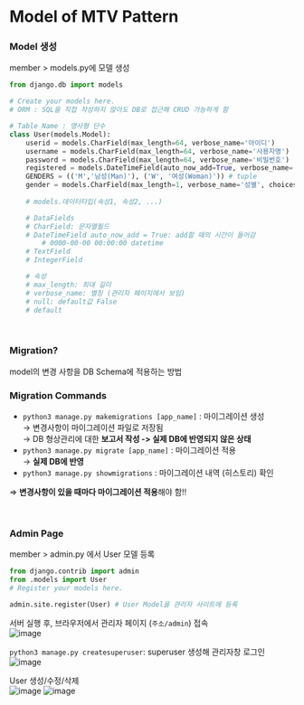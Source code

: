 # Model of MTV Pattern

### Model 생성
member > models.py에 모델 생성
```python
from django.db import models

# Create your models here.
# ORM : SQL을 직접 작성하지 않아도 DB로 접근해 CRUD 가능하게 함

# Table Name : 명사형 단수
class User(models.Model):
    userid = models.CharField(max_length=64, verbose_name='아이디')
    username = models.CharField(max_length=64, verbose_name='사용자명')
    password = models.CharField(max_length=64, verbose_name='비밀번호')
    registered = models.DateTimeField(auto_now_add=True, verbose_name='등록')
    GENDERS = (('M','남성(Man)'), ('W', '여성(Woman)')) # tuple 
    gender = models.CharField(max_length=1, verbose_name='성별', choices=GENDERS)
    
    # models.데이터타입(속성1, 속성2, ...)

    # DataFields
    # CharField: 문자열필드
    # DateTimeField auto_now_add = True: add할 때의 시간이 들어감 
        # 0000-00-00 00:00:00 datetime
    # TextField
    # IntegerField

    # 속성 
    # max_length: 최대 길이
    # verbose_name: 별칭 (관리자 페이지에서 보임)
    # null: default값 False
    # default
```

<br>

### Migration?
model의 변경 사항을 DB Schema에 적용하는 방법


### Migration Commands
- `python3 manage.py makemigrations [app_name]` : 마이그레이션 생성       
  → 변경사항이 마이그레이션 파일로 저장됨        
  → DB 형상관리에 대한 **보고서 작성 -> 실제 DB에 반영되지 않은 상태**        
- `python3 manage.py migrate [app_name]` : 마이그레이션 적용        
  → **실제 DB에 반영**
- `python3 manage.py showmigrations` : 마이그레이션 내역 (히스토리) 확인    

⇒ **변경사항이 있을 때마다 마이그레이션 적용**해야 함!! 

<br>

### Admin Page 
member > admin.py 에서 User 모델 등록
```python
from django.contrib import admin
from .models import User
# Register your models here.

admin.site.register(User) # User Model을 관리자 사이트에 등록 
```

서버 실행 후, 브라우저에서 관리자 페이지 (`주소/admin`) 접속     
![image](https://user-images.githubusercontent.com/55572222/130225886-62a8bb35-86ef-43f6-8772-e68c8ac5cff3.png)       

`python3 manage.py createsuperuser`: superuser 생성해 관리자창 로그인     
![image](https://user-images.githubusercontent.com/55572222/130226186-df9a480e-363c-411d-89ec-6b9e478942b9.png)   

User 생성/수정/삭제     
![image](https://user-images.githubusercontent.com/55572222/130226047-9c5e29c3-305b-4bd8-8aa4-921ebafa5b57.png)
![image](https://user-images.githubusercontent.com/55572222/130226071-d4bf2315-08c7-40ba-9554-7820f8211c80.png)




